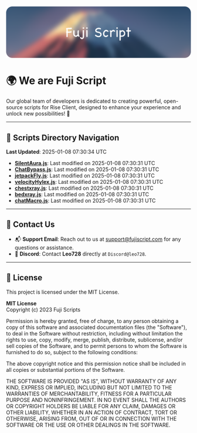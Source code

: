 ![Banner](.github/b.webp)

# 🌍 **We are Fuji Script**

Our global team of developers is dedicated to creating powerful, open-source scripts for Rise Client, designed to enhance your experience and unlock new possibilities! 🌟

---
<!-- SCRIPTS_NAVIGATION_START -->
## 📂 **Scripts Directory Navigation**

**Last Updated**: 2025-01-08 07:30:34 UTC

- **[SilentAura.js](scripts/SilentAura.js)**: Last modified on 2025-01-08 07:30:31 UTC
- **[ChatBypass.js](scripts/ChatBypass.js)**: Last modified on 2025-01-08 07:30:31 UTC
- **[jetpackFly.js](scripts/jetpackFly.js)**: Last modified on 2025-01-08 07:30:31 UTC
- **[velocityHylex.js](scripts/velocityHylex.js)**: Last modified on 2025-01-08 07:30:31 UTC
- **[chestxray.js](scripts/chestxray.js)**: Last modified on 2025-01-08 07:30:31 UTC
- **[bedxray.js](scripts/bedxray.js)**: Last modified on 2025-01-08 07:30:31 UTC
- **[chatMacro.js](scripts/chatMacro.js)**: Last modified on 2025-01-08 07:30:31 UTC

<!-- SCRIPTS_NAVIGATION_END -->

---

## 💬 **Contact Us**  
- 📬 **Support Email**: Reach out to us at [support@fujiscript.com](mailto:support@fujiscript.com) for any questions or assistance.  
- 💬 **Discord**: Contact **Leo728** directly at `Discord@leo728`.

---

## 📜 **License**

This project is licensed under the MIT License.  

**MIT License**  
Copyright (c) 2023 Fuji Scripts  

Permission is hereby granted, free of charge, to any person obtaining a copy of this software and associated documentation files (the "Software"), to deal in the Software without restriction, including without limitation the rights to use, copy, modify, merge, publish, distribute, sublicense, and/or sell copies of the Software, and to permit persons to whom the Software is furnished to do so, subject to the following conditions:  

The above copyright notice and this permission notice shall be included in all copies or substantial portions of the Software.  

THE SOFTWARE IS PROVIDED "AS IS", WITHOUT WARRANTY OF ANY KIND, EXPRESS OR IMPLIED, INCLUDING BUT NOT LIMITED TO THE WARRANTIES OF MERCHANTABILITY, FITNESS FOR A PARTICULAR PURPOSE AND NONINFRINGEMENT. IN NO EVENT SHALL THE AUTHORS OR COPYRIGHT HOLDERS BE LIABLE FOR ANY CLAIM, DAMAGES OR OTHER LIABILITY, WHETHER IN AN ACTION OF CONTRACT, TORT OR OTHERWISE, ARISING FROM, OUT OF OR IN CONNECTION WITH THE SOFTWARE OR THE USE OR OTHER DEALINGS IN THE SOFTWARE.  
